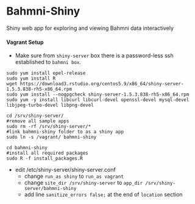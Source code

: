 # Bahmni-Shiny
Shiny web app for exploring and viewing Bahmni data interactively

#### Vagrant Setup

* Make sure from `shiny-server` box there is a password-less ssh established to `bahmni box`.

``` 
sudo yum install epel-release
sudo yum install R
wget https://download3.rstudio.org/centos5.9/x86_64/shiny-server-1.5.3.838-rh5-x86_64.rpm
sudo yum install --nogpgcheck shiny-server-1.5.3.838-rh5-x86_64.rpm
sudo yum -y install libcurl libcurl-devel openssl-devel mysql-devel libjpeg-turbo-devel libpng-devel

cd /srv/shiny-server/
#remove all sample apps
sudo rm -rf /srv/shiny-server/*
#link bahmni-shiny folder to as a shiny app
sudo ln -s /vagrant/ bahmni-shiny

cd bahmni-shiny
#install all required packages
sudo R -f install_packages.R
```

* edit /etc/shiny-server/shiny-server.conf
    - change `run_as shiny` to `run_as vagrant` 
	- change 
		`site_dir /srv/shiny-server` to `app_dir /srv/shiny-server/bahmni-shiny`
	- add line `sanitize_errors false;` at the end of `location` section


